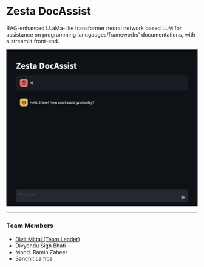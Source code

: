 # Zesta DocAssist
RAG-enhanced LLaMa-like transformer neural network based LLM for assistance on programming lanugauges/frameworks' documentations, with a streamlit front-end.

<p align="center"><img src="./assets/streamlit.jpg" alt="streamlit-ui""/></p>

---

### Team Members
- [Divit Mittal (Team Leader)](https://github.com/DivitMittal)
- Divyendu Sigh Bhati
- Mohd. Ramin Zaheer
- Sanchit Lamba

